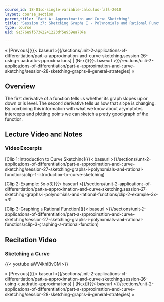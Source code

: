 ```yaml
---
course_id: 18-01sc-single-variable-calculus-fall-2010
layout: course_section
parent_title: 'Part A: Approximation and Curve Sketching'
title: 'Session 27: Sketching Graphs I - Polynomials and Rational Functions'
type: course
uid: 9e376e9f57362241223df5e959ea707e

---
```


« [Previous]({{< baseurl >}}/sections/unit-2-applications-of-differentiation/part-a-approximation-and-curve-sketching/session-26-using-quadratic-approximations) | [Next]({{< baseurl >}}/sections/unit-2-applications-of-differentiation/part-a-approximation-and-curve-sketching/session-28-sketching-graphs-ii-general-strategies) »

Overview
--------

The first derivative of a function tells us whether its graph slopes up or down or is level. The second derivative tells us how that slope is changing. By combining this information with what we know about asymptotes, intercepts and plotting points we can sketch a pretty good graph of the function.

Lecture Video and Notes
-----------------------

### Video Excerpts

[Clip 1: Introduction to Curve Sketching]({{< baseurl >}}/sections/unit-2-applications-of-differentiation/part-a-approximation-and-curve-sketching/session-27-sketching-graphs-i-polynomials-and-rational-functions/clip-1-introduction-to-curve-sketching)

[Clip 2: Example: 3x-x3]({{< baseurl >}}/sections/unit-2-applications-of-differentiation/part-a-approximation-and-curve-sketching/session-27-sketching-graphs-i-polynomials-and-rational-functions/clip-2-example-3x-x3)

[Clip 3: Graphing a Rational Function]({{< baseurl >}}/sections/unit-2-applications-of-differentiation/part-a-approximation-and-curve-sketching/session-27-sketching-graphs-i-polynomials-and-rational-functions/clip-3-graphing-a-rational-function)

Recitation Video
----------------

### Sketching a Curve

{{< youtube aWV4khIBvCM >}}

« [Previous]({{< baseurl >}}/sections/unit-2-applications-of-differentiation/part-a-approximation-and-curve-sketching/session-26-using-quadratic-approximations) | [Next]({{< baseurl >}}/sections/unit-2-applications-of-differentiation/part-a-approximation-and-curve-sketching/session-28-sketching-graphs-ii-general-strategies) »